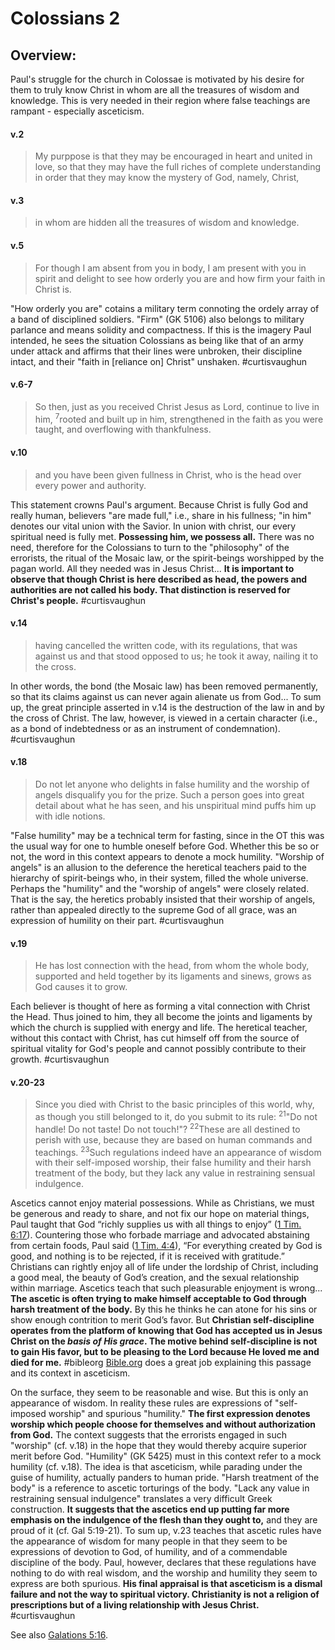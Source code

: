 # Colossians 2

## Overview:
Paul's struggle for the church in Colossae is motivated by his desire for them to truly know Christ in whom are all the treasures of wisdom and knowledge. This is very needed in their region where false teachings are rampant - especially asceticism.


#### v.2
>My purppose is that they may be encouraged in heart and united in love, so that they may have the full riches of complete understanding in order that they may know the mystery of God, namely, Christ,

#### v.3
>in whom are hidden all the treasures of wisdom and knowledge.

#### v.5
>For though I am absent from you in body, I am present with you in spirit and delight to see how orderly you are and how firm your faith in Christ is.

"How orderly you are" cotains a military term connoting the ordely array of a band of disciplined soldiers. "Firm" (GK 5106) also belongs to military parlance and means solidity and compactness. If this is the imagery Paul intended, he sees the situation Colossians as being like that of an army under attack and affirms that their lines were unbroken, their discipline intact, and their "faith in \[reliance on\] Christ" unshaken.
#curtisvaughun 

#### v.6-7
>So then, just as you received Christ Jesus as Lord, continue to live in him, <sup>7</sup>rooted and built up in him, strengthened in the faith as you were taught, and overflowing with thankfulness.

#### v.10
>and you have been given fullness in Christ, who is the head over every power and authority.

This statement crowns Paul's argument. Because Christ is fully God and really human, believers "are made full," i.e., share in his fullness; "in him" denotes our vital union with the Savior. In union with christ, our every spiritual need is fully met. **Possessing him, we possess all.** There was no need, therefore for the Colossians to turn to the "philosophy" of the errorists, the ritual of the Mosaic law, or the spirit-beings worshipped by the pagan world. All they needed was in Jesus Christ...
**It is important to observe that though Christ is here described as head, the powers and authorities are not called his body. That distinction is reserved for Christ's people.**
#curtisvaughun 

#### v.14
>having cancelled the written code, with its regulations, that was against us and that stood opposed to us; he took it away, nailing it to the cross.

In other words, the bond (the Mosaic law) has been removed permanently, so that its claims against us can never again alienate us from God...
To sum up, the great principle asserted in v.14 is the destruction of the law in and by the cross of Christ. The law, however, is viewed in a certain character (i.e., as a bond of indebtedness or as an instrument of condemnation).
#curtisvaughun 

#### v.18
>Do not let anyone who delights in false humility and the worship of angels disqualify you for the prize. Such a person goes into great detail about what he has seen, and his unspiritual mind puffs him up with idle notions.

"False humility" may be a technical term for fasting, since in the OT this was the usual way for one to humble oneself before God. Whether this be so or not, the word in this context appears to denote a mock humility. "Worship of angels" is an allusion to the deference the heretical teachers paid to the hierarchy of spirit-beings who, in their system, filled the whole universe. Perhaps the "humility" and the "worship of angels" were closely related. That is the say, the heretics probably insisted that their worship of angels, rather than appealed directly to the supreme God of all grace, was an expression of humility on their part.
#curtisvaughun 

#### v.19
>He has lost connection with the head, from whom the whole body, supported and held together by its ligaments and sinews, grows as God causes it to grow.

Each believer is thought of here as forming a vital connection with Christ the Head. Thus joined to him, they all become the joints and ligaments by which the church is supplied with energy and life. The heretical teacher, without this contact with Christ, has cut himself off from the source of spiritual vitality for God's people and cannot possibly contribute to their growth.
#curtisvaughun 

#### v.20-23
>Since you died with Christ to the basic principles of this world, why, as though you still belonged to it, do you submit to its rule: <sup>21</sup>"Do not handle! Do not taste! Do not touch!"? <sup>22</sup>These are all destined to perish with use, because they are based on human commands and teachings. <sup>23</sup>Such regulations indeed have an appearance of wisdom with their self-imposed worship, their false humility and their harsh treatment of the body, but they lack any value in restraining sensual indulgence.

Ascetics cannot enjoy material possessions. While as Christians, we must be generous and ready to share, and not fix our hope on material things, Paul taught that God “richly supplies us with all things to enjoy” ([1 Tim. 6:17](1Timothy6#v.17)). Countering those who forbade marriage and advocated abstaining from certain foods, Paul said ([1 Tim. 4:4](1Timothy4#v.4-5)), “For everything created by God is good, and nothing is to be rejected, if it is received with gratitude.” Christians can rightly enjoy all of life under the lordship of Christ, including a good meal, the beauty of God’s creation, and the sexual relationship within marriage. Ascetics teach that such pleasurable enjoyment is wrong... **The ascetic is often trying to make himself acceptable to God through harsh treatment of the body.** By this he thinks he can atone for his sins or show enough contrition to merit God’s favor. But **Christian self-discipline operates from the platform of knowing that God has accepted us in Jesus Christ on the *basis of His grace*. The motive behind self-discipline is not to gain His favor, but to be pleasing to the Lord because He loved me and died for me.**
#bibleorg  [Bible.org](https://bible.org/seriespage/lesson-14-how-not-be-godly-colossians-220-23) does a great job explaining this passage and its context in asceticism.

On the surface, they seem to be reasonable and wise. But this is only an appearance of wisdom. In reality these rules are expressions of "self-imposed worship" and spurious "humility." **The first expression denotes worship which people choose for themselves and without authorization from God.** The context suggests that the errorists engaged in such "worship" (cf. v.18) in the hope that they would thereby acquire superior merit before God.
"Humility" (GK 5425) must in this context refer to a mock humility (cf. v.18). The idea is that asceticism, while parading under the guise of humility, actually panders to human pride. "Harsh treatment of the body" is a reference to ascetic torturings of the body. "Lack any value in restraining sensual indulgence" translates a very difficult Greek construction. **It suggests that the ascetics end up putting far more emphasis on the indulgence of the flesh than they ought to,** and they are proud of it (cf. Gal 5:19-21).
To sum up, v.23 teaches that ascetic rules have the appearance of wisdom for many people in that they seem to be expressions of devotion to God, of humility, and of a commendable discipline of the body. Paul, however, declares that these regulations have nothing to do with real wisdom, and the worship and humility they seem to express are both spurious. **His final appraisal is that asceticism is a dismal failure and not the way to spiritual victory. Christianity is not a religion of prescriptions but of a living relationship with Jesus Christ.**
#curtisvaughun 

See also [Galations 5:16](Galatians5.md#v.16).

